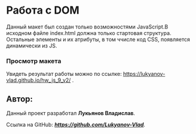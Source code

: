 # Работа с DOM
Данный макет был создан только возможностями JavaScript.В исходном файле index.html должна  только стартовая
структура. Остальные элементы и их атрибуты, в том ччисле код CSS, появляется динамически из JS.

### Просмотр макета

Увидеть результат работы можно по ссылке: https://lukyanov-vlad.github.io/hw_js_9_v2/ .


## Автор:

Данный проект разработал __Лукьянов Владислав__.

Ссылка на GitHub:  ___https://github.com/Lukyanov-Vlad___.

